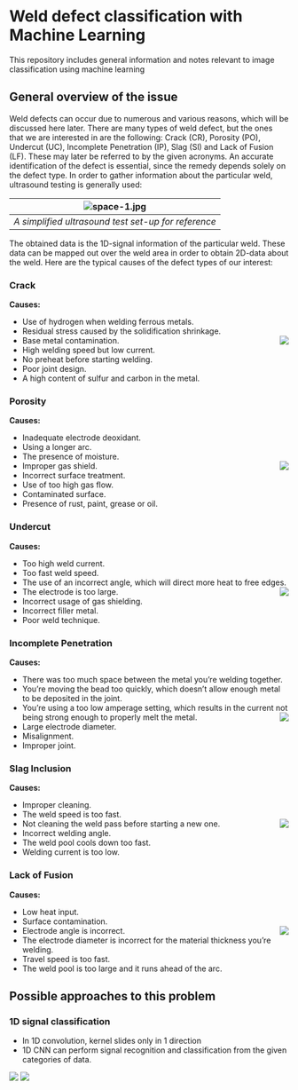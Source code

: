 # Weld defect classification with Machine Learning

This repository includes general information and notes relevant to image classification using machine learning

## General overview of the issue
Weld defects can occur due to numerous and various reasons, which will be discussed here later. There are many types of weld defect, but the ones that we are interested in are the following: Crack (CR), Porosity (PO), Undercut (UC), Incomplete Penetration (IP), Slag (Sl) and Lack of Fusion (LF). These may later be referred to by the given acronyms. An accurate identification of the defect is essential, since the remedy depends solely on the defect type. In order to gather information about the particular weld, ultrasound testing is generally used:

| ![space-1.jpg](https://user-images.githubusercontent.com/63436458/186456502-ebffc417-b782-43fa-b6ba-5f78719dd912.jpg) | 
|:--:| 
| *A simplified ultrasound test set-up for reference* |

The obtained data is the 1D-signal information of the particular weld. These data can be mapped out over the weld area in order to obtain 2D-data about the weld. Here are the typical causes of the defect types of our interest:

### Crack
**Causes:**
* Use of hydrogen when welding ferrous metals.
* Residual stress caused by the solidification shrinkage.
* Base metal contamination.                                   <img align="right" src = "https://user-images.githubusercontent.com/63436458/186449212-a5368df4-4b3e-48fa-b5d2-274e8a4a1b8f.png">
* High welding speed but low current.
* No preheat before starting welding.
* Poor joint design.
* A high content of sulfur and carbon in the metal.


### Porosity
**Causes:**
* Inadequate electrode deoxidant.
* Using a longer arc.
* The presence of moisture.
* Improper gas shield.                                      <img align="right" src = "https://user-images.githubusercontent.com/63436458/186449919-ac8b945a-4ec9-4d4c-9857-7d832689b69c.png">
* Incorrect surface treatment.
* Use of too high gas flow.
* Contaminated surface.
* Presence of rust, paint, grease or oil.


### Undercut
**Causes:**
* Too high weld current.
* Too fast weld speed.
* The use of an incorrect angle, which will direct more heat to free edges.       <img align="right" src = "https://user-images.githubusercontent.com/63436458/186450108-c3a4a653-6dda-4ab4-995d-c980477be894.png">
* The electrode is too large.
* Incorrect usage of gas shielding.
* Incorrect filler metal.
* Poor weld technique.


### Incomplete Penetration
**Causes:**
* There was too much space between the metal you’re welding together.
* You’re moving the bead too quickly, which doesn’t allow enough metal to be deposited in the joint.
* You’re using a too low amperage setting, which results in the current not being strong enough to properly melt the metal.       <img align="right" src = "https://user-images.githubusercontent.com/63436458/186450625-99c48018-077f-469d-8142-c2ae25e57f5c.png">
* Large electrode diameter.
* Misalignment.
* Improper joint.


### Slag Inclusion
**Causes:**
* Improper cleaning.
* The weld speed is too fast.
* Not cleaning the weld pass before starting a new one.           <img align="right" src = "https://user-images.githubusercontent.com/63436458/186450667-0a19c2d7-e31f-4c1e-9f2a-c40470f468fb.png">
* Incorrect welding angle.
* The weld pool cools down too fast.
* Welding current is too low.


### Lack of Fusion
**Causes:**
* Low heat input.
* Surface contamination.
* Electrode angle is incorrect.                                 <img align="right" src = "https://user-images.githubusercontent.com/63436458/186450882-0b50d468-11ad-4306-b97b-d0b2ecb7e233.png">
* The electrode diameter is incorrect for the material thickness you’re welding.
* Travel speed is too fast.
* The weld pool is too large and it runs ahead of the arc.

## Possible approaches to this problem

### 1D signal classification
* In 1D convolution, kernel slides only in 1 direction
* 1D CNN can perform signal recognition and classification from the given categories of data.

<p float="center">
  <img src="https://user-images.githubusercontent.com/63436458/186459776-46c7d9d7-4763-413e-8b24-a1e55c5c00cc.png" />
  <img src="https://user-images.githubusercontent.com/63436458/186459792-284800ca-9430-461e-923d-e3d8f88ba19e.png"/> 
</p>
